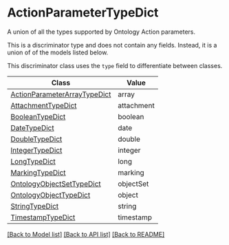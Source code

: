 # ActionParameterTypeDict

A union of all the types supported by Ontology Action parameters.


This is a discriminator type and does not contain any fields. Instead, it is a union
of of the models listed below.

This discriminator class uses the `type` field to differentiate between classes.

| Class | Value
| ------------ | -------------
[ActionParameterArrayTypeDict](ActionParameterArrayTypeDict.md) | array
[AttachmentTypeDict](AttachmentTypeDict.md) | attachment
[BooleanTypeDict](BooleanTypeDict.md) | boolean
[DateTypeDict](DateTypeDict.md) | date
[DoubleTypeDict](DoubleTypeDict.md) | double
[IntegerTypeDict](IntegerTypeDict.md) | integer
[LongTypeDict](LongTypeDict.md) | long
[MarkingTypeDict](MarkingTypeDict.md) | marking
[OntologyObjectSetTypeDict](OntologyObjectSetTypeDict.md) | objectSet
[OntologyObjectTypeDict](OntologyObjectTypeDict.md) | object
[StringTypeDict](StringTypeDict.md) | string
[TimestampTypeDict](TimestampTypeDict.md) | timestamp


[[Back to Model list]](../../../README.md#models-v2-link) [[Back to API list]](../../../README.md#apis-v2-link) [[Back to README]](../../../README.md)
